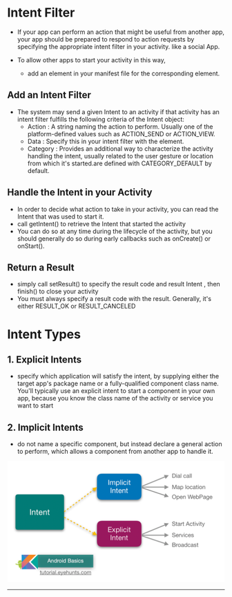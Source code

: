 # Intent Filter

* If your app can perform an action that might be useful from another app, your app should be prepared to respond to action requests by specifying the appropriate intent filter in your activity. like a social App.

* To allow other apps to start your activity in this way,
    - add an <intent-filter> element in your manifest file for the corresponding <activity> element.

## Add an Intent Filter 

* The system may send a given Intent to an activity if that activity has an intent filter fulfills the following criteria of the Intent object:
    - Action : A string naming the action to perform. Usually one of the platform-defined values such as ACTION_SEND or ACTION_VIEW.
    - Data : Specify this in your intent filter with the <data> element.
    - Category : Provides an additional way to characterize the activity handling the intent, usually related to the user gesture or location from which it's started.are defined with CATEGORY_DEFAULT by default.

## Handle the Intent in your Activity 

* In order to decide what action to take in your activity, you can read the Intent that was used to start it.
* call getIntent() to retrieve the Intent that started the activity
* You can do so at any time during the lifecycle of the activity, but you should generally do so during early callbacks such as onCreate() or onStart().

## Return a Result 

*  simply call setResult() to specify the result code and result Intent , then finish() to close your activity
* You must always specify a result code with the result. Generally, it's either RESULT_OK or RESULT_CANCELED

# Intent Types 

## 1. Explicit Intents 
* specify which application will satisfy the intent, by supplying either the target app's package name or a fully-qualified component class name. You'll typically use an explicit intent to start a component in your own app, because you know the class name of the activity or service you want to start

## 2. Implicit Intents

*  do not name a specific component, but instead declare a general action to perform, which allows a component from another app to handle it.

![](image/intent.png)

___